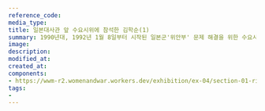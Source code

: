 ```yaml
---
reference_code:
media_type:
title: 일본대사관 앞 수요시위에 참석한 김학순(1)
summary: 1990년대, 1992년 1월 8일부터 시작된 일본군'위안부' 문제 해결을 위한 수요시위에 김학순을 비롯한 많은 피해생존자들이 참여해 목소리를 냈다. (양징자 기증)
image:
description:
modified_at:
created_at:
components:
- https://wwm-r2.womenandwar.workers.dev/exhibition/ex-04/section-01-right/15_일본대사관%20앞%20수요시위%20모습.jpg
tags:
-
---
```

